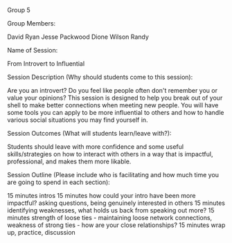 Group 5


Group Members:

David Ryan
Jesse Packwood
Dione Wilson
Randy

Name of Session:

From Introvert to Influential

Session Description (Why should students come to this session):

Are you an introvert? Do you feel like people often don't remember you or value your opinions? This session is designed to help you break out of your shell to make better connections when meeting new people. You will have some tools you can apply to be more influential to others and how to handle various social situations you may find yourself in. 

Session Outcomes (What will students learn/leave with?):

Students should leave with more confidence and some useful skills/strategies on how to interact with others in a way that is impactful, professional, and makes them more likable.

Session Outline (Please include who is facilitating and how much time you are going to spend in each section):

15 minutes intros
15 minutes how could your intro have been more impactful? asking questions, being genuinely interested in others
15 minutes identifying weaknesses, what holds us back from speaking out more?
15 minutes strength of loose ties - maintaining loose network connections, weakness of strong ties - how are your close relationships?
15 minutes wrap up, practice, discussion 
